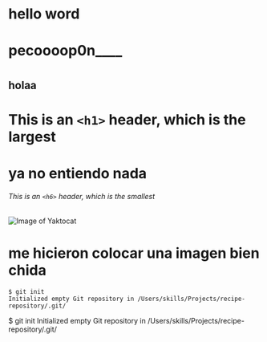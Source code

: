 # <h1> hello word <h1>
# <h1> pecoooop0n____ <h1>
# <h2> holaa <h2>

# This is an `<h1>` header, which is the largest
<h1> ya no entiendo nada </h1>

###### This is an `<h6>` header, which is the smallest

![Image of Yaktocat](https://octodex.github.com/images/yaktocat.png)
<h1> me hicieron colocar una imagen bien chida </h1>

```
$ git init
Initialized empty Git repository in /Users/skills/Projects/recipe-repository/.git/
```

$ git init
Initialized empty Git repository in /Users/skills/Projects/recipe-repository/.git/

